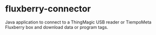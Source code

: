 # fluxberry-connector
Java application to connect to a ThingMagic USB reader or TiempoMeta Fluxberry box and download data or program tags.
